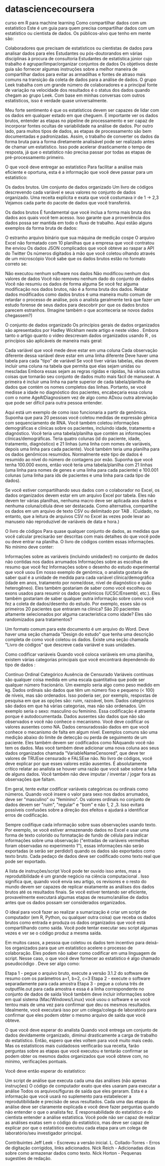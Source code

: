 # datasciencecoursera
curso em R para machine learning
Como compartilhar dados com um estatístico
Este é um guia para quem precisa compartilhar dados com um estatístico ou cientista de dados. Os públicos-alvo que tenho em mente são:

Colaboradores que precisam de estatísticos ou cientistas de dados para analisar dados para eles
Estudantes ou pós-doutorandos em várias disciplinas à procura de consultoria
Estudantes de estatística júnior cujo trabalho é agrupar/limpar/organizar conjuntos de dados
Os objetivos deste guia são fornecer algumas instruções sobre a melhor maneira de compartilhar dados para evitar as armadilhas e fontes de atraso mais comuns na transição da coleta de dados para a análise de dados. O grupo Leek trabalha com um grande número de colaboradores e a principal fonte de variação na velocidade dos resultados é o status dos dados quando chegam ao grupo Leek. Com base em minhas conversas com outros estatísticos, isso é verdade quase universalmente.

Meu forte sentimento é que os estatísticos devem ser capazes de lidar com os dados em qualquer estado em que cheguem. É importante ver os dados brutos, entender as etapas no pipeline de processamento e ser capaz de incorporar fontes ocultas de variabilidade na análise de dados. Por outro lado, para muitos tipos de dados, as etapas de processamento são bem documentadas e padronizadas. Assim, o trabalho de converter os dados da forma bruta para a forma diretamente analisável pode ser realizado antes de chamar um estatístico. Isso pode acelerar drasticamente o tempo de resposta, já que o estatístico não precisa passar por todas as etapas de pré-processamento primeiro.

O que você deve entregar ao estatístico
Para facilitar a análise mais eficiente e oportuna, esta é a informação que você deve passar para um estatístico:

Os dados brutos.
Um conjunto de dados organizado
Um livro de códigos descrevendo cada variável e seus valores no conjunto de dados organizado.
Uma receita explícita e exata que você costumava ir de 1 -> 2,3
Vejamos cada parte do pacote de dados que você transferirá.

Os dados brutos
É fundamental que você inclua a forma mais bruta dos dados aos quais você tem acesso. Isso garante que a proveniência dos dados possa ser mantida em todo o fluxo de trabalho. Aqui estão alguns exemplos da forma bruta de dados:

O estranho arquivo binário que sua máquina de medição cospe
O arquivo Excel não formatado com 10 planilhas que a empresa que você contratou lhe enviou
Os dados JSON complicados que você obteve ao raspar a API do Twitter
Os números digitados à mão que você coletou olhando através de um microscópio
Você sabe que os dados brutos estão no formato correto se:

Não executou nenhum software nos dados
Não modificou nenhum dos valores de dados
Você não removeu nenhum dado do conjunto de dados
Você não resumiu os dados de forma alguma
Se você fez alguma modificação nos dados brutos, não é a forma bruta dos dados. Relatar dados modificados como dados brutos é uma maneira muito comum de retardar o processo de análise, pois o analista geralmente terá que fazer um estudo forense de seus dados para descobrir por que os dados brutos parecem estranhos. (Imagine também o que aconteceria se novos dados chegassem?)

O conjunto de dados organizado
Os princípios gerais de dados organizados são apresentados por Hadley Wickham neste artigo e neste vídeo . Embora tanto o artigo quanto o vídeo descrevam dados organizados usando R , os princípios são aplicáveis ​​de maneira mais geral:

Cada variável que você mede deve estar em uma coluna
Cada observação diferente dessa variável deve estar em uma linha diferente
Deve haver uma tabela para cada "tipo" de variável
Se você tiver várias tabelas, elas devem incluir uma coluna na tabela que permita que elas sejam unidas ou mescladas
Embora essas sejam as regras rígidas e rápidas, há várias outras coisas que tornarão seu conjunto de dados muito mais fácil de manusear. A primeira é incluir uma linha na parte superior de cada tabela/planilha de dados que contém os nomes completos das linhas. Portanto, se você medisse a idade no diagnóstico dos pacientes, encabeçaria essa coluna com o nome AgeAtDiagnosisem vez de algo como ADxou outra abreviação que pode ser difícil para outra pessoa entender.

Aqui está um exemplo de como isso funcionaria a partir da genômica. Suponha que para 20 pessoas você coletou medidas de expressão gênica com sequenciamento de RNA. Você também coletou informações demográficas e clínicas sobre os pacientes, incluindo idade, tratamento e diagnóstico. Você teria uma tabela/planilha que contém as informações clínicas/demográficas. Teria quatro colunas (id do paciente, idade, tratamento, diagnóstico) e 21 linhas (uma linha com nomes de variáveis, depois uma linha para cada paciente). Você também teria uma planilha para os dados genômicos resumidos. Normalmente este tipo de dados é resumido ao nível do número de contagens por exão. Suponha que você tenha 100.000 exons, então você teria uma tabela/planilha com 21 linhas (uma linha para nomes de genes e uma linha para cada paciente) e 100.001 colunas (uma linha para ids de pacientes e uma linha para cada tipo de dados).

Se você estiver compartilhando seus dados com o colaborador no Excel, os dados organizados devem estar em um arquivo Excel por tabela. Eles não devem ter várias planilhas, nenhuma macro deve ser aplicada aos dados e nenhuma coluna/célula deve ser destacada. Como alternativa, compartilhe os dados em um arquivo de texto CSV ou delimitado por TAB . (Cuidado, no entanto, que a leitura de arquivos CSV no Excel às vezes pode levar ao manuseio não reproduzível de variáveis ​​de data e hora.)

O livro de códigos
Para quase qualquer conjunto de dados, as medidas que você calcular precisarão ser descritas com mais detalhes do que você pode ou deve entrar na planilha. O livro de códigos contém essas informações. No mínimo deve conter:

Informações sobre as variáveis ​​(incluindo unidades!) no conjunto de dados não contidas nos dados arrumados
Informações sobre as escolhas de resumo que você fez
Informações sobre o desenho do estudo experimental que você usou
Em nosso exemplo de genômica, o analista gostaria de saber qual é a unidade de medida para cada variável clínica/demográfica (idade em anos, tratamento por nome/dose, nível de diagnóstico e quão heterogêneo). Eles também gostariam de saber como você escolheu os exons usados ​​para resumir os dados genômicos (UCSC/Ensembl, etc.). Eles também gostariam de saber qualquer outra informação sobre como você fez a coleta de dados/desenho do estudo. Por exemplo, esses são os primeiros 20 pacientes que entraram na clínica? São 20 pacientes altamente selecionados por alguma característica como idade? Eles são randomizados para tratamentos?

Um formato comum para este documento é um arquivo do Word. Deve haver uma seção chamada "Design do estudo" que tenha uma descrição completa de como você coletou os dados. Existe uma seção chamada "Livro de códigos" que descreve cada variável e suas unidades.

Como codificar variáveis
Quando você coloca variáveis ​​em uma planilha, existem várias categorias principais que você encontrará dependendo do tipo de dados :

Contínuo
Ordinal
Categórico
Ausência de
Censurado
Variáveis ​​contínuas são qualquer coisa medida em uma escala quantitativa que pode ser qualquer número fracionário. Um exemplo seria algo como peso medido em kg. Dados ordinais são dados que têm um número fixo e pequeno (< 100) de níveis, mas são ordenados. Isso poderia ser, por exemplo, respostas de pesquisa em que as opções são: ruim, razoável, bom. Dados categóricos são dados em que há várias categorias, mas não são ordenados. Um exemplo seria o sexo: masculino ou feminino. Essa codificação é atraente porque é autodocumentada. Dados ausentes são dados que não são observados e você não conhece o mecanismo. Você deve codificar os valores ausentes como NA. Dados censuradossão dados em que você conhece o mecanismo de falta em algum nível. Exemplos comuns são uma medição abaixo do limite de detecção ou perda de seguimento de um paciente. Eles também devem ser codificados como NAquando você não tem os dados. Mas você também deve adicionar uma nova coluna aos seus dados organizados chamada "VariableNameCensored", que deve ter valores de TRUEse censurado e FALSEse não. No livro de códigos, você deve explicar por que esses valores estão ausentes. É absolutamente crítico relatar ao analista se houver uma razão que você sabe sobre a falta de alguns dados. Você também não deve imputar / inventar / jogar fora as observações que faltam.

Em geral, tente evitar codificar variáveis ​​categóricas ou ordinais como números. Quando você insere o valor para sexo nos dados arrumados, deve ser "masculino" ou "feminino". Os valores ordinais no conjunto de dados devem ser "ruim", "regular" e "bom" e não 1, 2 ,3. Isso evitará possíveis confusões sobre a direção dos efeitos e ajudará a identificar erros de codificação.

Sempre codifique cada informação sobre suas observações usando texto. Por exemplo, se você estiver armazenando dados no Excel e usar uma forma de texto colorido ou formatação de fundo de célula para indicar informações sobre uma observação ("entradas de variáveis ​​vermelhas foram observadas no experimento 1"), essas informações não serão exportadas (e serão ser perdido!) quando os dados são exportados como texto bruto. Cada pedaço de dados deve ser codificado como texto real que pode ser exportado.

A lista de instruções/script
Você pode ter ouvido isso antes, mas a reprodutibilidade é um grande negócio na ciência computacional . Isso significa que, quando você envia seu artigo, os revisores e o resto do mundo devem ser capazes de replicar exatamente as análises dos dados brutos até os resultados finais. Se você estiver tentando ser eficiente, provavelmente executará algumas etapas de resumo/análise de dados antes que os dados possam ser considerados organizados.

O ideal para você fazer ao realizar a sumarização é criar um script de computador (em R, Python, ou qualquer outra coisa) que receba os dados brutos como entrada e produza os dados organizados que você está compartilhando como saída. Você pode tentar executar seu script algumas vezes e ver se o código produz a mesma saída.

Em muitos casos, a pessoa que coletou os dados tem incentivo para deixá-los organizados para que um estatístico acelere o processo de colaboração. Eles podem não saber como codificar em uma linguagem de script. Nesse caso, o que você deve fornecer ao estatístico é algo chamado pseudocódigo . Deve ser algo como:

Etapa 1 - pegue o arquivo bruto, execute a versão 3.1.2 do software de resumo com os parâmetros a=1, b=2, c=3
Etapa 2 - execute o software separadamente para cada amostra
Etapa 3 - pegue a coluna três de outputfile.out para cada amostra e essa é a linha correspondente no conjunto de dados de saída
Você também deve incluir informações sobre em qual sistema (Mac/Windows/Linux) você usou o software e se você tentou mais de uma vez para confirmar que deu os mesmos resultados. Idealmente, você executará isso por um colega/colega de laboratório para confirmar que eles podem obter o mesmo arquivo de saída que você obteve.

O que você deve esperar do analista
Quando você entrega um conjunto de dados devidamente organizado, diminui drasticamente a carga de trabalho do estatístico. Então, espero que eles voltem para você muito mais cedo. Mas os estatísticos mais cuidadosos verificarão sua receita, farão perguntas sobre as etapas que você executou e tentarão confirmar se podem obter os mesmos dados organizados que você obteve com, no mínimo, verificações pontuais.

Você deve então esperar do estatístico:

Um script de análise que executa cada uma das análises (não apenas instruções)
O código de computador exato que eles usaram para executar a análise
Todos os arquivos/figuras de saída que eles geraram.
Esta é a informação que você usará no suplemento para estabelecer a reprodutibilidade e precisão de seus resultados. Cada uma das etapas da análise deve ser claramente explicada e você deve fazer perguntas quando não entender o que o analista fez. É responsabilidade do estatístico e do cientista entender a análise estatística. Você pode não ser capaz de realizar as análises exatas sem o código do estatístico, mas deve ser capaz de explicar por que o estatístico executou cada etapa para um colega de laboratório/seu investigador principal.

Contribuintes
Jeff Leek - Escreveu a versão inicial.
L. Collado-Torres - Erros de digitação corrigidos, links adicionados.
Nick Reich - Adicionadas dicas sobre como armazenar dados como texto.
Nick Horton - Pequenas sugestões de redação.
